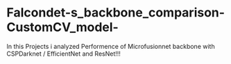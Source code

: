 # Falcondet-s_backbone_comparison-CustomCV_model-
In this Projects i analyzed Performence of Microfusionnet backbone with CSPDarknet / EfficientNet and ResNet!!!
